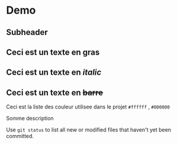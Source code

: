 # Demo

## Subheader

## Ceci est un texte en **gras**

## Ceci est un texte en _italic_

## Ceci est un texte en ~~barre~~

Ceci est la liste des couleur utilisee dans le projet `#ffffff` , `#000000`

Somme description

Use `git status` to list all new or modified files that haven't yet been committed.
